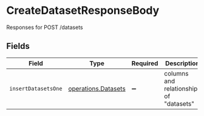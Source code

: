 # CreateDatasetResponseBody

Responses for POST /datasets


## Fields

| Field                                                      | Type                                                       | Required                                                   | Description                                                |
| ---------------------------------------------------------- | ---------------------------------------------------------- | ---------------------------------------------------------- | ---------------------------------------------------------- |
| `insertDatasetsOne`                                        | [operations.Datasets](../../models/operations/datasets.md) | :heavy_minus_sign:                                         | columns and relationships of "datasets"                    |